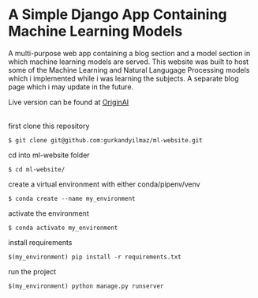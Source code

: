 # A Simple Django App Containing Machine Learning Models

A multi-purpose web app containing a blog section and a model section in which machine learning models are served.
This website was built to host some of the Machine Learning and Natural Langugage Processing models which i implemented while i was learning the subjects. 
A separate blog page which i may update in the future.

Live version can be found at [OriginAI](http://originai.herokuapp.com/) <br /><br />

first clone this repository
```
$ git clone git@github.com:gurkandyilmaz/ml-website.git
```
cd into ml-website folder
```
$ cd ml-website/
```
create a virtual environment with either conda/pipenv/venv
```
$ conda create --name my_environment
```
activate the environment
```
$ conda activate my_environment
```
install requirements
```
$(my_environment) pip install -r requirements.txt 
```

run the project
```
$(my_environment) python manage.py runserver
```
